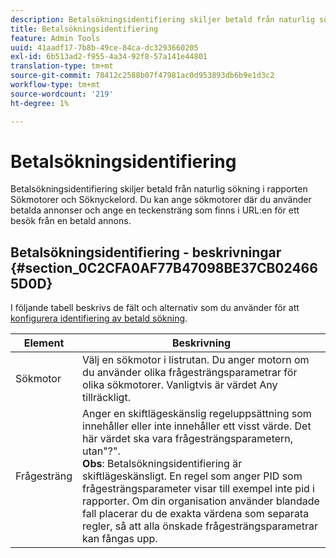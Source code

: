 ```yaml
---
description: Betalsökningsidentifiering skiljer betald från naturlig sökning i rapporten Sökmotorer och Söknyckelord. Du kan ange sökmotorer där du använder betalda annonser och ange en teckensträng som finns i URL:en för ett besök från en betald annons.
title: Betalsökningsidentifiering
feature: Admin Tools
uuid: 41aadf17-7b8b-49ce-84ca-dc3293660205
exl-id: 6b513ad2-f955-4a34-92f8-57a141e44801
translation-type: tm+mt
source-git-commit: 78412c2588b07f47981ac0d953893db6b9e1d3c2
workflow-type: tm+mt
source-wordcount: '219'
ht-degree: 1%

---
```


# Betalsökningsidentifiering

Betalsökningsidentifiering skiljer betald från naturlig sökning i rapporten Sökmotorer och Söknyckelord. Du kan ange sökmotorer där du använder betalda annonser och ange en teckensträng som finns i URL:en för ett besök från en betald annons.

## Betalsökningsidentifiering - beskrivningar {#section_0C2CFA0AF77B47098BE37CB024665D0D}

I följande tabell beskrivs de fält och alternativ som du använder för att [konfigurera identifiering av betald sökning](/help/admin/admin/paid-search-detection/t-paid-search-detection.md).

| Element | Beskrivning |
|--- |--- |
| Sökmotor | Välj en sökmotor i listrutan. Du anger motorn om du använder olika frågesträngsparametrar för olika sökmotorer. Vanligtvis är värdet Any tillräckligt. |
| Frågesträng | Anger en skiftlägeskänslig regeluppsättning som innehåller eller inte innehåller ett visst värde. Det här värdet ska vara frågesträngsparametern, utan&quot;?&quot;. <br>**Obs**: Betalsökningsidentifiering är skiftlägeskänsligt. En regel som anger PID som frågesträngsparameter visar till exempel inte pid i rapporter. Om din organisation använder blandade fall placerar du de exakta värdena som separata regler, så att alla önskade frågesträngsparametrar kan fångas upp.</br> |
